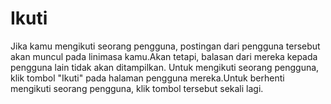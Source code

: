# Ikuti
Jika kamu mengikuti seorang pengguna, postingan dari pengguna tersebut akan muncul pada linimasa kamu.Akan tetapi, balasan dari mereka kepada pengguna lain tidak akan ditampilkan. Untuk mengikuti seorang pengguna, klik tombol "Ikuti" pada halaman pengguna mereka.Untuk berhenti mengikuti seorang pengguna, klik tombol tersebut sekali lagi.
